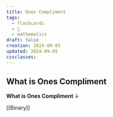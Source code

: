 ```yaml
---
title: Ones Compliment
tags:
  - flashcards
  - 🌱
  - mathematics
draft: false
creation: 2024-09-05
updated: 2024-09-05
cssclasses: 
---
```

## What is Ones Compliment

**What is Ones Compliment**
↓
<!--SR:!2024-12-31,15,290-->

[[Binary]]